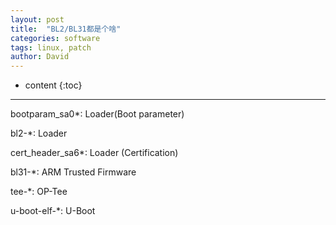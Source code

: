 ```yaml
---
layout: post
title:  "BL2/BL31都是个啥"
categories: software
tags: linux, patch
author: David
---
```


* content
{:toc}

---

bootparam_sa0*: Loader(Boot parameter)

bl2-*: Loader

cert_header_sa6*: Loader (Certification)

bl31-*: ARM Trusted Firmware

tee-*: OP-Tee

u-boot-elf-*: U-Boot




